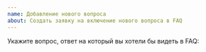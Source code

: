 ```yaml
---
name: Добавление нового вопроса
about: Создать заявку на включение нового вопроса в FAQ
---
```



Укажите вопрос, ответ на который вы хотели бы видеть в FAQ:

